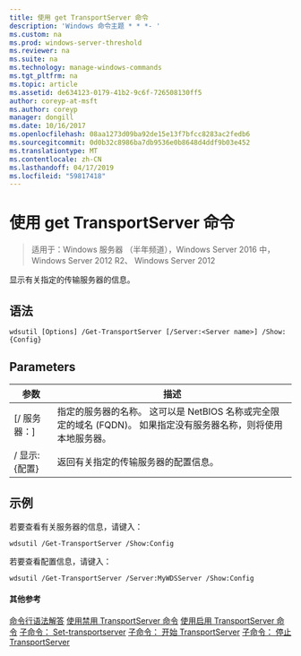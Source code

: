 ```yaml
---
title: 使用 get TransportServer 命令
description: 'Windows 命令主题 * * *- '
ms.custom: na
ms.prod: windows-server-threshold
ms.reviewer: na
ms.suite: na
ms.technology: manage-windows-commands
ms.tgt_pltfrm: na
ms.topic: article
ms.assetid: de634123-0179-41b2-9c6f-726508130ff5
author: coreyp-at-msft
ms.author: coreyp
manager: dongill
ms.date: 10/16/2017
ms.openlocfilehash: 08aa1273d09ba92de15e13f7bfcc8283ac2fedb6
ms.sourcegitcommit: 0d0b32c8986ba7db9536e0b8648d4ddf9b03e452
ms.translationtype: MT
ms.contentlocale: zh-CN
ms.lasthandoff: 04/17/2019
ms.locfileid: "59817418"
---
```

# <a name="using-the-get-transportserver-command"></a>使用 get TransportServer 命令

>适用于：Windows 服务器 （半年频道），Windows Server 2016 中，Windows Server 2012 R2、 Windows Server 2012

显示有关指定的传输服务器的信息。
## <a name="syntax"></a>语法
```
wdsutil [Options] /Get-TransportServer [/Server:<Server name>] /Show:{Config}
```
## <a name="parameters"></a>Parameters
|参数|描述|
|-------|--------|
|[/ 服务器：<Server name>]|指定的服务器的名称。 这可以是 NetBIOS 名称或完全限定的域名 (FQDN)。 如果指定没有服务器名称，则将使用本地服务器。|
|/ 显示: {配置}|返回有关指定的传输服务器的配置信息。|
## <a name="BKMK_examples"></a>示例
若要查看有关服务器的信息，请键入：
```
wdsutil /Get-TransportServer /Show:Config
```
若要查看配置信息，请键入：
```
wdsutil /Get-TransportServer /Server:MyWDSServer /Show:Config
```
#### <a name="additional-references"></a>其他参考
[命令行语法解答](command-line-syntax-key.md)
[使用禁用 TransportServer 命令](using-the-disable-transportserver-command.md)
[使用启用 TransportServer 命令](using-the-enable-transportserver-command.md)
 [子命令： Set-transportserver](subcommand-set-transportserver.md)
[子命令： 开始 TransportServer](subcommand-start-transportserver.md)
[子命令： 停止 TransportServer](subcommand-stop-transportserver.md)
